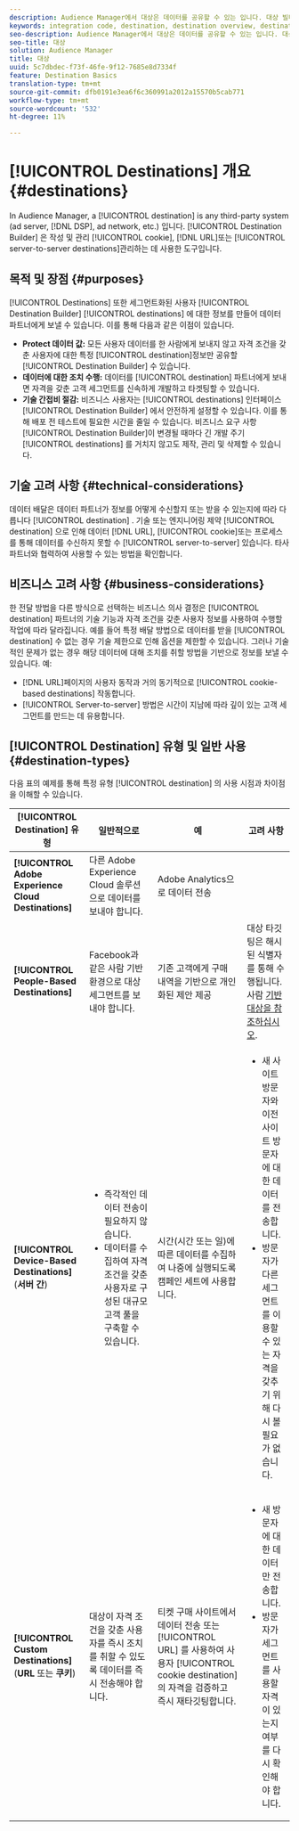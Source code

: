 ```yaml
---
description: Audience Manager에서 대상은 데이터를 공유할 수 있는 입니다. 대상 빌더는 쿠키, URL 또는 서버 간 대상을 만들고 관리하는 데 사용하는 도구입니다.
keywords: integration code, destination, destination overview, destination, destination, destination, destination, destination, destination, destination, destination, destination, destination, destination
seo-description: Audience Manager에서 대상은 데이터를 공유할 수 있는 입니다. 대상 빌더는 쿠키, URL 또는 서버 간 대상을 만들고 관리하는 데 사용하는 도구입니다.
seo-title: 대상
solution: Audience Manager
title: 대상
uuid: 5c7dbdec-f73f-46fe-9f12-7685e8d7334f
feature: Destination Basics
translation-type: tm+mt
source-git-commit: dfb0191e3ea6f6c360991a2012a15570b5cab771
workflow-type: tm+mt
source-wordcount: '532'
ht-degree: 11%

---
```



# [!UICONTROL Destinations] 개요 {#destinations}

In Audience Manager, a [!UICONTROL destination] is any third-party system (ad server, [!DNL DSP], ad network, etc.) 입니다. [!UICONTROL Destination Builder] 은 작성 및 관리 [!UICONTROL cookie], [!DNL URL]또는 [!UICONTROL server-to-server destinations]관리하는 데 사용한 도구입니다.

## 목적 및 장점 {#purposes}

<!-- c_destinations.xml -->

[!UICONTROL Destinations] 또한 세그먼트화된 사용자 [!UICONTROL Destination Builder] [!UICONTROL destinations] 에 대한 정보를 만들어 데이터 파트너에게 보낼 수 있습니다. 이를 통해 다음과 같은 이점이 있습니다.

* **Protect 데이터 값:** 모든 사용자 데이터를 한 사람에게 보내지 않고 자격 조건을 갖춘 사용자에 대한 특정 [!UICONTROL destination]정보만 공유할 [!UICONTROL Destination Builder] 수 있습니다.
* **데이터에 대한 조치 수행:** 데이터를 [!UICONTROL destination] 파트너에게 보내면 자격을 갖춘 고객 세그먼트를 신속하게 개발하고 타겟팅할 수 있습니다.
* **기술 간접비 절감:** 비즈니스 사용자는 [!UICONTROL destinations] 인터페이스 [!UICONTROL Destination Builder] 에서 안전하게 설정할 수 있습니다. 이를 통해 배포 전 테스트에 필요한 시간을 줄일 수 있습니다. 비즈니스 요구 사항 [!UICONTROL Destination Builder]이 변경될 때마다 긴 개발 주기 [!UICONTROL destinations] 를 거치지 않고도 제작, 관리 및 삭제할 수 있습니다.

## 기술 고려 사항 {#technical-considerations}

<!-- destination-delivery-methods.xml -->

데이터 배달은 데이터 파트너가 정보를 어떻게 수신할지 또는 받을 수 있는지에 따라 다릅니다 [!UICONTROL destination] . 기술 또는 엔지니어링 제약 [!UICONTROL destination] 으로 인해 데이터 [!DNL URL], [!UICONTROL cookie]또는 프로세스를 통해 데이터를 수신하지 못할 수 [!UICONTROL server-to-server] 있습니다. 타사 파트너와 협력하여 사용할 수 있는 방법을 확인합니다.

## 비즈니스 고려 사항 {#business-considerations}

한 전달 방법을 다른 방식으로 선택하는 비즈니스 의사 결정은 [!UICONTROL destination] 파트너의 기술 기능과 자격 조건을 갖춘 사용자 정보를 사용하여 수행할 작업에 따라 달라집니다. 예를 들어 특정 배달 방법으로 데이터를 받을 [!UICONTROL destination] 수 없는 경우 기술 제한으로 인해 옵션을 제한할 수 있습니다. 그러나 기술적인 문제가 없는 경우 해당 데이터에 대해 조치를 취할 방법을 기반으로 정보를 보낼 수 있습니다. 예:

* [!DNL URL]페이지의 사용자 동작과 거의 동기적으로 [!UICONTROL cookie-based destinations] 작동합니다.
* [!UICONTROL Server-to-server] 방법은 시간이 지남에 따라 깊이 있는 고객 세그먼트를 만드는 데 유용합니다.

## [!UICONTROL Destination] 유형 및 일반 사용 {#destination-types}

다음 표의 예제를 통해 특정 유형 [!UICONTROL destination] 의 사용 시점과 차이점을 이해할 수 있습니다.

| [!UICONTROL Destination] 유형 | 일반적으로 | 예 | 고려 사항 |
|--- |--- |--- |--- |
| **[!UICONTROL Adobe Experience Cloud Destinations]** | 다른 Adobe Experience Cloud 솔루션으로 데이터를 보내야 합니다. | Adobe Analytics으로 데이터 전송 |  |
| **[!UICONTROL People-Based Destinations]** | Facebook과 같은 사람 기반 환경으로 대상 세그먼트를 보내야 합니다. | 기존 고객에게 구매 내역을 기반으로 개인화된 제안 제공 | 대상 타깃팅은 해시된 식별자를 통해 수행됩니다. 사람 [기반 대상을 참조하십시오](people-based-destinations-overview.md). |
| **[!UICONTROL Device-Based Destinations]** (**서버 간**) | <ul><li>즉각적인 데이터 전송이 필요하지 않습니다.</li><li>데이터를 수집하여 자격 조건을 갖춘 사용자로 구성된 대규모 고객 풀을 구축할 수 있습니다.</li></ul> | 시간(시간 또는 일)에 따른 데이터를 수집하여 나중에 실행되도록 캠페인 세트에 사용합니다. | <ul><li>새 사이트 방문자와 이전 사이트 방문자에 대한 데이터를 전송합니다. </li><li>방문자가 다른 세그먼트를 이용할 수 있는 자격을 갖추기 위해 다시 볼 필요가 없습니다.</li></ul> |
| **[!UICONTROL Custom Destinations]** (**URL** 또는 **쿠키**) | 대상이 자격 조건을 갖춘 사용자를 즉시 조치를 취할 수 있도록 데이터를 즉시 전송해야 합니다. | 티켓 구매 사이트에서 데이터 전송 또는 [!UICONTROL URL] 를 사용하여 사용자 [!UICONTROL cookie destination] 의 자격을 검증하고 즉시 재타깃팅합니다. | <ul><li>새 방문자에 대한 데이터만 전송합니다. </li><li>방문자가 세그먼트를 사용할 자격이 있는지 여부를 다시 확인해야 합니다.</li></ul> |
